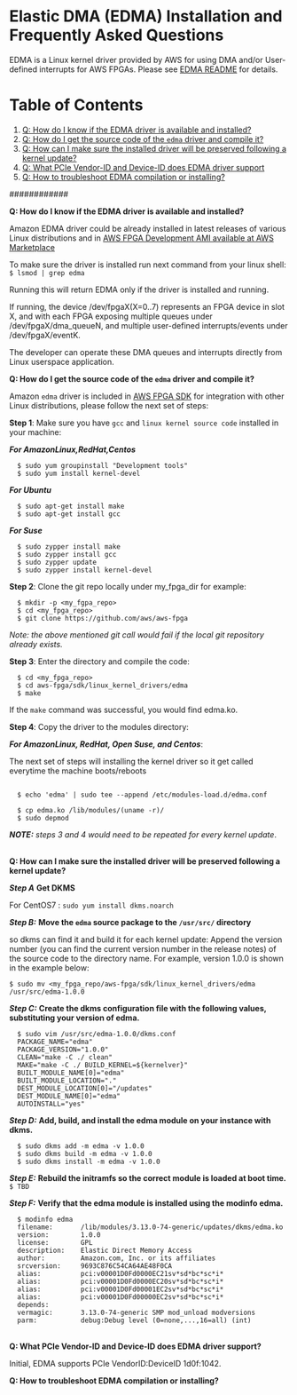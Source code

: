 
# Elastic DMA (EDMA) Installation and Frequently Asked Questions

EDMA is a Linux kernel driver provided by AWS for using DMA and/or User-defined interrupts for AWS FPGAs. Please see [EDMA README](./edma_README.md) for details.

# Table of Contents

1. [Q: How do I know if the EDMA driver is available and installed?](#howIKnow)
2. [Q: How do I get the source code of the `edma` driver and compile it?](#howToCompile)
3. [Q: How can I make sure the installed driver will be preserved following a kernel update?](#howToUpgradeKernel) 
4. [Q: What PCIe Vendor-ID and Device-ID does EDMA driver support](#howToDIDnVID)
5. [Q: How to troubleshoot EDMA compilation or installing?](#howToTroubleshoot)


############

<a name="howIKnow"></a>
**Q: How do I know if the EDMA driver is available and installed?** 

Amazon EDMA driver could be already installed in latest releases of various Linux distributions and in [AWS FPGA Development AMI available at AWS Marketplace](https://aws.amazon.com/marketplace/pp/B06VVYBLZZ)

To make sure the driver is installed run next command from your linux shell:
  `$ lsmod | grep edma`
  
Running this will return EDMA only if the driver is installed and running.

If running, the device /dev/fpgaX(X=0..7) represents an FPGA device in slot X, and with each FPGA exposing multiple queues under /dev/fpgaX/dma_queueN, and multiple user-defined interrupts/events under /dev/fpgaX/eventK.

The developer can operate these DMA queues and interrupts directly from Linux userspace application.

<a name="howToCompile"></a>
**Q: How do I get the source code of the `edma` driver and compile it?** 

Amazon `edma` driver is included in [AWS FPGA SDK](https://github.com/aws/aws-fpga/master/blob/sdk/kernel_drivers/edma) for integration with other Linux distributions, please follow the next set of steps:

__**Step 1**__: Make sure you have `gcc` and `linux kernel source code` installed in your machine:

__*For AmazonLinux,RedHat,Centos*__

```
  $ sudo yum groupinstall "Development tools"
  $ sudo yum install kernel-devel
```  

__*For Ubuntu*__  


```
  $ sudo apt-get install make
  $ sudo apt-get install gcc
```

__*For Suse*__  

```
  $ sudo zypper install make
  $ sudo zypper install gcc
  $ sudo zypper update
  $ sudo zypper install kernel-devel

```

__**Step 2**__: Clone the git repo locally under my_fpga_dir for example:  

```
  $ mkdir -p <my_fgpa_repo>
  $ cd <my_fpga_repo>
  $ git clone https://github.com/aws/aws-fpga
```

*Note: the above mentioned git call would fail if the local git repository already exists.*

__**Step 3**__: Enter the directory and compile the code:  

```
  $ cd <my_fpga_repo>
  $ cd aws-fpga/sdk/linux_kernel_drivers/edma
  $ make
```

If the `make` command was successful, you would find edma.ko.

__**Step 4**__: Copy the driver to the modules directory:  

__*For AmazonLinux, RedHat, Open Suse, and Centos*__:

The next set of steps will installing the kernel driver so it get called everytime the machine boots/reboots  

```

  $ echo 'edma' | sudo tee --append /etc/modules-load.d/edma.conf

  $ cp edma.ko /lib/modules/(uname -r)/
  $ sudo depmod
```  

***NOTE:*** *steps 3 and 4 would need to be repeated for every kernel update*.  
  
<a name="howToUpdateKernel"></a>  
**Q: How can I make sure the installed driver will be preserved following a kernel update?**   

__*Step A*__ **Get DKMS**  

For  CentOS7 :  `sudo yum install dkms.noarch`  


__*Step B:*__	**Move the `edma` source package to the `/usr/src/` directory**  

so dkms can find it and build it for each kernel update: Append the version number (you can find the current version number in the release notes) of the source code to the directory name. For example, version 1.0.0 is shown in the example below:  

  `$ sudo mv <my_fpga_repo/aws-fpga/sdk/linux_kernel_drivers/edma /usr/src/edma-1.0.0`

__*Step C:*__	**Create the dkms configuration file with the following values, substituting your version of edma.**  

```
  $ sudo vim /usr/src/edma-1.0.0/dkms.conf
  PACKAGE_NAME="edma"
  PACKAGE_VERSION="1.0.0"
  CLEAN="make -C ./ clean"
  MAKE="make -C ./ BUILD_KERNEL=${kernelver}"
  BUILT_MODULE_NAME[0]="edma"
  BUILT_MODULE_LOCATION="."
  DEST_MODULE_LOCATION[0]="/updates"
  DEST_MODULE_NAME[0]="edma"
  AUTOINSTALL="yes"
  ```  
  
__*Step D:*__	 **Add, build, and install the edma module on your instance with dkms.**  

```
  $ sudo dkms add -m edma -v 1.0.0
  $ sudo dkms build -m edma -v 1.0.0
  $ sudo dkms install -m edma -v 1.0.0
```

__*Step E:*__	**Rebuild the initramfs so the correct module is loaded at boot time.**
  `$ TBD`
  
__*Step F:*__ **Verify that the edma module is installed using the modinfo edma.**
```
  $ modinfo edma
  filename:       /lib/modules/3.13.0-74-generic/updates/dkms/edma.ko
  version:        1.0.0
  license:        GPL
  description:    Elastic Direct Memory Access
  author:         Amazon.com, Inc. or its affiliates
  srcversion:     9693C876C54CA64AE48F0CA
  alias:          pci:v00001D0Fd0000EC21sv*sd*bc*sc*i*
  alias:          pci:v00001D0Fd0000EC20sv*sd*bc*sc*i*
  alias:          pci:v00001D0Fd00001EC2sv*sd*bc*sc*i*
  alias:          pci:v00001D0Fd00000EC2sv*sd*bc*sc*i*
  depends:
  vermagic:       3.13.0-74-generic SMP mod_unload modversions
  parm:           debug:Debug level (0=none,...,16=all) (int)
```

<a name="howToDIDnVID"></a>  
**Q: What PCIe Vendor-ID and Device-ID does EDMA driver support?** 

Initial, EDMA supports PCIe VendorID:DeviceID 1d0f:1042.


<a name="howToTroubleshoot"></a>
**Q: How to troubleshoot EDMA compilation or installing?** 
